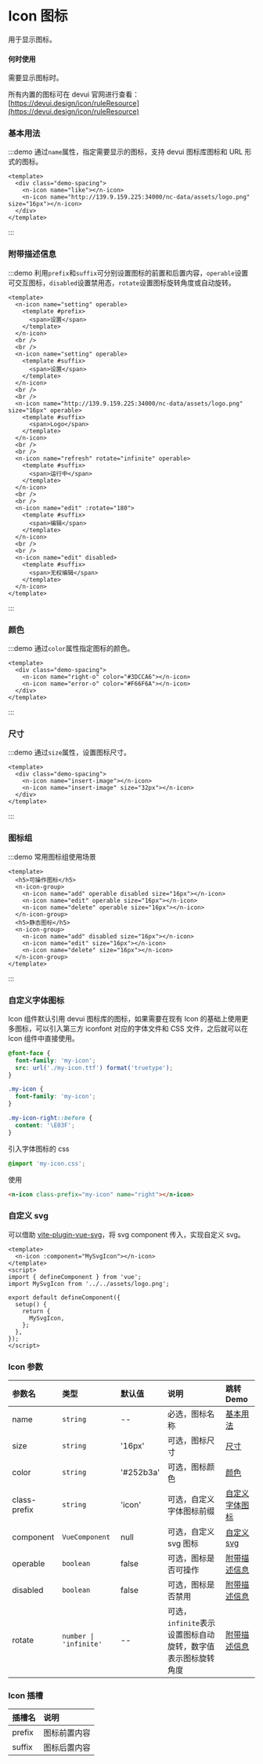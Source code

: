 # Icon 图标

用于显示图标。

#### 何时使用

需要显示图标时。

所有内置的图标可在 devui 官网进行查看：[https://devui.design/icon/ruleResource](https://devui.design/icon/ruleResource)

### 基本用法

:::demo 通过`name`属性，指定需要显示的图标，支持 devui 图标库图标和 URL 形式的图标。

```vue
<template>
  <div class="demo-spacing">
    <n-icon name="like"></n-icon>
    <n-icon name="http://139.9.159.225:34000/nc-data/assets/logo.png" size="16px"></n-icon>
  </div>
</template>
```

:::

### 附带描述信息

:::demo 利用`prefix`和`suffix`可分别设置图标的前置和后置内容，`operable`设置可交互图标，`disabled`设置禁用态，`rotate`设置图标旋转角度或自动旋转。

```vue
<template>
  <n-icon name="setting" operable>
    <template #prefix>
      <span>设置</span>
    </template>
  </n-icon>
  <br />
  <br />
  <n-icon name="setting" operable>
    <template #suffix>
      <span>设置</span>
    </template>
  </n-icon>
  <br />
  <br />
  <n-icon name="http://139.9.159.225:34000/nc-data/assets/logo.png" size="16px" operable>
    <template #suffix>
      <span>Logo</span>
    </template>
  </n-icon>
  <br />
  <br />
  <n-icon name="refresh" rotate="infinite" operable>
    <template #suffix>
      <span>运行中</span>
    </template>
  </n-icon>
  <br />
  <br />
  <n-icon name="edit" :rotate="180">
    <template #suffix>
      <span>编辑</span>
    </template>
  </n-icon>
  <br />
  <br />
  <n-icon name="edit" disabled>
    <template #suffix>
      <span>无权编辑</span>
    </template>
  </n-icon>
</template>
```

:::

### 颜色

:::demo 通过`color`属性指定图标的颜色。

```vue
<template>
  <div class="demo-spacing">
    <n-icon name="right-o" color="#3DCCA6"></n-icon>
    <n-icon name="error-o" color="#F66F6A"></n-icon>
  </div>
</template>
```

:::

### 尺寸

:::demo 通过`size`属性，设置图标尺寸。

```vue
<template>
  <div class="demo-spacing">
    <n-icon name="insert-image"></n-icon>
    <n-icon name="insert-image" size="32px"></n-icon>
  </div>
</template>
```

:::

### 图标组

:::demo 常用图标组使用场景

```vue
<template>
  <h5>可操作图标</h5>
  <n-icon-group>
    <n-icon name="add" operable disabled size="16px"></n-icon>
    <n-icon name="edit" operable size="16px"></n-icon>
    <n-icon name="delete" operable size="16px"></n-icon>
  </n-icon-group>
  <h5>静态图标</h5>
  <n-icon-group>
    <n-icon name="add" disabled size="16px"></n-icon>
    <n-icon name="edit" size="16px"></n-icon>
    <n-icon name="delete" size="16px"></n-icon>
  </n-icon-group>
</template>
```

:::

### 自定义字体图标

Icon 组件默认引用 devui 图标库的图标，如果需要在现有 Icon 的基础上使用更多图标，可以引入第三方 iconfont 对应的字体文件和 CSS 文件，之后就可以在 Icon 组件中直接使用。

```css
@font-face {
  font-family: 'my-icon';
  src: url('./my-icon.ttf') format('truetype');
}

.my-icon {
  font-family: 'my-icon';
}

.my-icon-right::before {
  content: '\E03F';
}
```

引入字体图标的 css

```css
@import 'my-icon.css';
```

使用

```html
<n-icon class-prefix="my-icon" name="right"></n-icon>
```

### 自定义 svg

可以借助 [vite-plugin-vue-svg](https://www.npmjs.com/package/vite-plugin-vue-svg)，将 svg component 传入，实现自定义 svg。

```vue
<template>
  <n-icon :component="MySvgIcon"></n-icon>
</template>
<script>
import { defineComponent } from 'vue';
import MySvgIcon from '../../assets/logo.png';

export default defineComponent({
  setup() {
    return {
      MySvgIcon,
    };
  },
});
</script>
```

### Icon 参数

| 参数名       | 类型                   | 默认值    | 说明                                                         | 跳转 Demo                         |
| :----------- | :--------------------- | :-------- | :----------------------------------------------------------- | :-------------------------------- |
| name         | `string`               | --        | 必选，图标名称                                               | [基本用法](#基本用法)             |
| size         | `string`               | '16px'    | 可选，图标尺寸                                               | [尺寸](#尺寸)                     |
| color        | `string`               | '#252b3a' | 可选，图标颜色                                               | [颜色](#颜色)                     |
| class-prefix | `string`               | 'icon'    | 可选，自定义字体图标前缀                                     | [自定义字体图标](#自定义字体图标) |
| component    | `VueComponent`         | null      | 可选，自定义 svg 图标                                        | [自定义 svg](#自定义svg)          |
| operable     | `boolean`              | false     | 可选，图标是否可操作                                         | [附带描述信息](#附带描述信息)     |
| disabled     | `boolean`              | false     | 可选，图标是否禁用                                           | [附带描述信息](#附带描述信息)     |
| rotate       | `number \| 'infinite'` | --        | 可选，`infinite`表示设置图标自动旋转，数字值表示图标旋转角度 | [附带描述信息](#附带描述信息)     |

### Icon 插槽

| 插槽名 | 说明         |
| :----- | :----------- |
| prefix | 图标前置内容 |
| suffix | 图标后置内容 |
